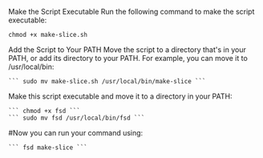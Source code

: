 Make the Script Executable
Run the following command to make the script executable:

    chmod +x make-slice.sh

Add the Script to Your PATH
Move the script to a directory that's in your PATH, or add its directory to your PATH. For example, you can move it to /usr/local/bin:

    ``` sudo mv make-slice.sh /usr/local/bin/make-slice ```

Make this script executable and move it to a directory in your PATH:

    ``` chmod +x fsd ```
    ``` sudo mv fsd /usr/local/bin/fsd ```

#Now you can run your command using:

    ``` fsd make-slice ```
